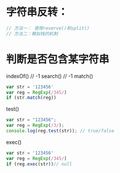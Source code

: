 # 字符串反转：
```js
// 方法一： 使用reserve()和split()
// 方法二：模拟栈的机制
```
# 判断是否包含某字符串
indexOf() // -1
search() // -1
match()
```js
var str = '123456'
var reg = RegExp(/345/)
if (str.match(reg))
```
test()
```js
var str = "123456";
var reg = RegExp(/3/);
console.log(reg.test(str)); // true/false
```
exec()
```js
var str = '123456'
var reg = RegExp(/345/)
if (reg.exec(str))// null
```
